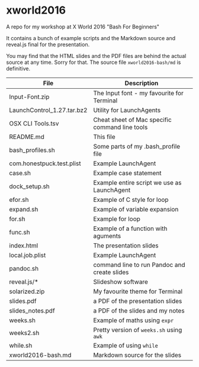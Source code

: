 # xworld2016

A repo for my workshop at X World 2016 "Bash For Beginners"

It contains a bunch of example scripts and the Markdown source and
reveal.js final for the presentation.

You may find that the HTML slides and the PDF files are behind the
actual source at any time. Sorry for that. The source file
`xworld2016-bash/md` is definitive.

| File | Description |
| ------ | ------------------------------------------ |
| Input-Font.zip | The Input font - my favourite for Terminal |
| LaunchControl_1.27.tar.bz2 | Utility for LaunchAgents |
| OSX CLI Tools.tsv | Cheat sheet of Mac specific command line tools |
| README.md | This file |
| bash_profiles.sh | Some parts of my .bash_profile file |
| com.honestpuck.test.plist | Example LaunchAgent  |
| case.sh | Example case statement |
| dock_setup.sh | Example entire script we use as LaunchAgent |
| efor.sh| Example of C style for loop |
| expand.sh | Example of variable expansion |
| for.sh | Example for loop |
| func.sh | Example of a function with aguments |
| index.html | The presentation slides |
| local.job.plist | Example LaunchAgent |
| pandoc.sh | command line to run Pandoc and create slides |
| reveal.js/* | Slideshow software |
| solarized.zip | My favourite theme for Terminal |
| slides.pdf | a PDF of the presentation slides |
| slides_notes.pdf | a PDF of the slides and my notes |
| weeks.sh |  Example of maths using `expr` |
| weeks2.sh | Pretty version of `weeks.sh` using `awk` |
| while.sh | Example of using `while` |
| xworld2016-bash.md | Markdown source for the slides |
